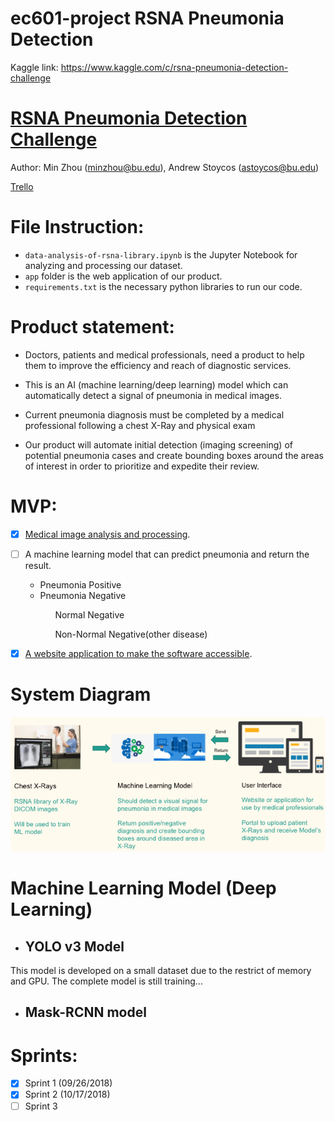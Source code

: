# ec601-project RSNA Pneumonia Detection
 
Kaggle link: https://www.kaggle.com/c/rsna-pneumonia-detection-challenge

# [RSNA Pneumonia Detection Challenge](https://www.kaggle.com/c/rsna-pneumonia-detection-challenge)

Author: 
Min Zhou (minzhou@bu.edu), Andrew Stoycos (astoycos@bu.edu)

[Trello](https://trello.com/b/tm5CsmTN/sprint-1) 

# File Instruction:
* `data-analysis-of-rsna-library.ipynb`  is the Jupyter Notebook for analyzing and processing our dataset.
* `app` folder is the web application of our product.
* `requirements.txt` is the necessary python libraries to run our code.

# Product statement:

* Doctors, patients and medical professionals, need a product to help 
them to improve the efficiency and reach of diagnostic services. 

* This is an AI (machine learning/deep learning) model which can automatically detect a signal of pneumonia in medical images. 

* Current pneumonia diagnosis must be completed by a medical professional following a chest X-Ray and physical exam

* Our product will automate initial detection (imaging screening) of potential pneumonia cases and create bounding boxes around the areas of interest in order to prioritize and expedite their review. 

# MVP:


 - [x] [Medical image analysis and processing](https://github.com/minzhou1003/ec601-project/blob/master/data-analysis-of-rsna-library.ipynb).</li>
 - [ ] A machine learning model that can predict pneumonia and return the result.
    <ul>
    <li>Pneumonia Positive</li>
    <li>Pneumonia Negative</li>
      <ul>Normal Negative</ul>
      <ul>Non-Normal Negative(other disease)</ul>
    </ul>
  - [x] [A website application to make the software accessible](https://github.com/minzhou1003/ec601-project/tree/master/app).


# System Diagram
![system_diagram](app/static/system_diagram.jpg)

# Machine Learning Model (Deep Learning)

* ## YOLO v3 Model
 This model is developed on a small dataset due to the restrict of memory and GPU. The complete model is still training...

* ## Mask-RCNN model



# Sprints:

- [x] Sprint 1 (09/26/2018) 
- [x] Sprint 2 (10/17/2018)
- [ ] Sprint 3
